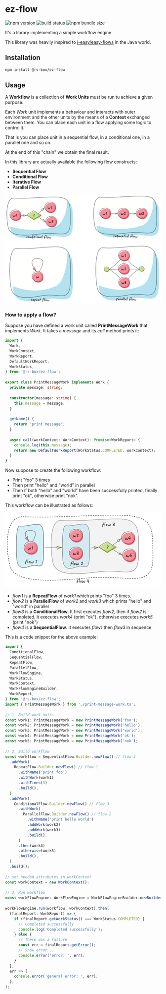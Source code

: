 # ez-flow

[![npm version](https://img.shields.io/npm/v/@rs-box/ez-flow)](https://www.npmjs.com/package/@rs-box/ez-flow)
[![build status](https://img.shields.io/github/actions/workflow/status/rstanziale/ez-flow/ci.yml)](https://github.com/rstanziale/ez-flow/actions)
![npm bundle size](https://img.shields.io/bundlephobia/minzip/@rs-box/ez-flow?label=Bundle%20Size&link=https://bundlephobia.com/package/@rs-box/ez-flow@latest)

It's a library implementing a simple workflow engine.

This library was heavily inspired to [j-easy/easy-flows](https://github.com/j-easy/easy-flows) in the Java world.

## Installation

```bash
npm install @rs-box/ez-flow
```

## Usage

A **Workflow** is a collection of **Work Units** must be run tu achieve a given purpose.

Each _Work_ unit implements a behaviour and interacts with outer environment and the other units by the means of a **Context** exchanged between them. You can place each unit in a flow applying some logic to control it.

That is you can place unit in a sequential flow, in a conditional one, in a parallel one and so on.

At the end of this "chain" we obtain the final result.

In this library are actually available the following flow constructs:

- **Sequential Flow**
- **Conditional Flow**
- **Iterative Flow**
- **Parallel Flow**

![flows](./doc/img/flows.png)

### How to apply a flow?

Suppose you have defined a work unit called **PrintMessageWork** that implements _Work_. It takes a _message_ and its _call_ method prints it:<br/>

```typescript
import {
  Work,
  WorkContext,
  WorkReport,
  DefaultWorkReport,
  WorkStatus,
} from '@rs-box/ez-flow';

export class PrintMessageWork implements Work {
  private message: string;

  constructor(message: string) {
    this.message = message;
  }

  getName() {
    return 'print message';
  }

  async call(workContext: WorkContext): Promise<WorkReport> {
    console.log(this.message);
    return new DefaultWorkReport(WorkStatus.COMPLETED, workContext);
  }
}
```

Now suppose to create the following workflow:

- Print "foo" 3 times
- Then print "hello" and "world" in parallel
- Then if both "hello" and "world" have been successfully printed, finally print "ok", otherwise print "nok".

This workflow can be illustrated as follows:

![sample workflow](./doc/img/flows-example.png)

- _flow1_ is a **RepeatFlow** of _work1_ which prints "foo" 3 times.
- _flow2_ is a **ParallelFlow** of _work2_ and _work3_ which prints "hello" and "world" in parallel
- _flow3_ is a **ConditionalFlow**. It first executes _flow2_, then if _flow2_ is completed, it executes _work4_ (print "ok"), otherwise executes _work5_ (print "nok")
- _flow4_ is a **SequentialFlow**. It executes _flow1_ then _flow3_ in sequence

This is a code snippet for the above example:

```typescript
import {
  ConditionalFlow,
  SequentialFlow,
  RepeatFlow,
  ParallelFlow,
  WorkFlowEngine,
  WorkStatus,
  WorkContext,
  WorkFlowEngineBuilder,
  WorkReport,
} from '@rs-box/ez-flow';
import { PrintMessageWork } from './print-message-work.ts';

// 1. Build work units
const work1: PrintMessageWork = new PrintMessageWork('foo');
const work2: PrintMessageWork = new PrintMessageWork('hello');
const work3: PrintMessageWork = new PrintMessageWork('world');
const work4: PrintMessageWork = new PrintMessageWork('ok');
const work5: PrintMessageWork = new PrintMessageWork('nok');

// 2. Build workflow
const workflow = SequentialFlow.Builder.newFlow() // flow 4
  .addWork(
    RepeatFlow.Builder.newFlow() // flow 1
      .withName('print foo')
      .withWork(work1)
      .withTimes(3)
      .build(),
  )
  .addWork(
    ConditionalFlow.Builder.newFlow() // flow 3
      .withWork(
        ParallelFlow.Builder.newFlow() // flow 2
          .withName('print hello world')
          .addWork(work2)
          .addWork(work3)
          .build(),
      )
      .then(work4)
      .otherwise(work5)
      .build(),
  )
  .build();

// set needed attributes in workContext
const workContext = new WorkContext();

// 3. Run workflow
const workFlowEngine: WorkFlowEngine = WorkFlowEngineBuilder.newBuilder().build();

workFlowEngine.run(workflow, workContext).then(
  (finalReport: WorkReport) => {
    if (finalReport.getWorkStatus() === WorkStatus.COMPLETED) {
      // Completed successfully
      console.log('Completed successfully');
    } else {
      // There was a failure
      const err = finalReport.getError();
      // Show error...
      console.error('error: ', err);
    }
  },
  err => {
    console.error('general error: ', err);
  },
);
```
